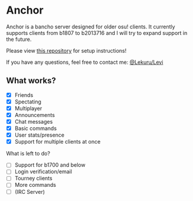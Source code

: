 # Anchor

Anchor is a bancho server designed for older osu! clients.
It currently supports clients from b1807 to b2013716 and I will try to expand support in the future.

Please view [this repository](https://github.com/Lekuruu/titanic) for setup instructions!

If you have any questions, feel free to contact me: [@Lekuru/Levi](https://github.com/lekuruu)

## What works?

- [x] Friends
- [x] Spectating
- [x] Multiplayer
- [x] Announcements
- [x] Chat messages
- [x] Basic commands
- [x] User stats/presence
- [x] Support for multiple clients at once

What is left to do?

- [ ] Support for b1700 and below
- [ ] Login verification/email
- [ ] Tourney clients
- [ ] More commands
- [ ] (IRC Server)
